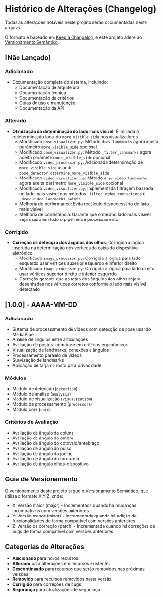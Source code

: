 # Histórico de Alterações (Changelog)

Todas as alterações notáveis neste projeto serão documentadas neste arquivo.

O formato é baseado em [Keep a Changelog](https://keepachangelog.com/pt-BR/1.0.0/),
e este projeto adere ao [Versionamento Semântico](https://semver.org/lang/pt-BR/).

## [Não Lançado]

### Adicionado
- Documentação completa do sistema, incluindo:
  - Documentação de arquitetura
  - Documentação técnica
  - Documentação de critérios
  - Guias de uso e manutenção
  - Documentação da API

### Alterado
- **Otimização da determinação do lado mais visível**: Eliminada a redeterminação local do `more_visible_side` nos visualizadores
  - Modificado `pose_visualizer.py`: Método `draw_landmarks` agora aceita parâmetro `more_visible_side` opcional
  - Modificado `pose_visualizer.py`: Método `_filter_landmarks` agora aceita parâmetro `more_visible_side` opcional
  - Modificado `video_processor.py`: Adicionada determinação de `more_visible_side` usando `pose_detector.determine_more_visible_side`
  - Modificado `video_visualizer.py`: Método `draw_video_landmarks` agora aceita parâmetro `more_visible_side` opcional
  - Modificado `video_visualizer.py`: Implementada filtragem baseada no lado mais visível nos métodos `_filter_video_connections` e `_draw_video_landmarks_points`
  - Melhoria de performance: Evita recálculo desnecessário do lado mais visível
  - Melhoria de consistência: Garante que o mesmo lado mais visível seja usado em todo o pipeline de processamento

### Corrigido
- **Correção da detecção dos ângulos dos olhos**: Corrigida a lógica invertida na determinação dos vértices da caixa do dispositivo eletrônico
  - Modificado `image_processor.py`: Corrigida a lógica para lado esquerdo usar vértices superior esquerdo e inferior direito
  - Modificado `image_processor.py`: Corrigida a lógica para lado direito usar vértices superior direito e inferior esquerdo
  - Correção garante que as retas dos ângulos dos olhos sejam desenhadas nos vértices corretos conforme o lado mais visível detectado

## [1.0.0] - AAAA-MM-DD

### Adicionado
- Sistema de processamento de vídeos com detecção de pose usando MediaPipe
- Análise de ângulos entre articulações
- Avaliação de postura com base em critérios ergonômicos
- Visualização de landmarks, conexões e ângulos
- Processamento paralelo de vídeos
- Suavização de landmarks
- Aplicação de tarja no rosto para privacidade

### Módulos
- Módulo de detecção (`detection`)
- Módulo de análise (`analysis`)
- Módulo de visualização (`visualization`)
- Módulo de processamento (`processors`)
- Módulo core (`core`)

### Critérios de Avaliação
- Avaliação de ângulo da coluna
- Avaliação de ângulo do ombro
- Avaliação de ângulo do cotovelo/antebraço
- Avaliação de ângulo do pulso
- Avaliação de ângulo do joelho
- Avaliação de ângulo do tornozelo
- Avaliação de ângulo olhos-dispositivo

## Guia de Versionamento

O versionamento deste projeto segue o [Versionamento Semântico](https://semver.org/lang/pt-BR/), que utiliza o formato X.Y.Z, onde:

- X: Versão maior (major) - Incrementada quando há mudanças incompatíveis com versões anteriores
- Y: Versão menor (minor) - Incrementada quando há adição de funcionalidades de forma compatível com versões anteriores
- Z: Versão de correção (patch) - Incrementada quando há correções de bugs de forma compatível com versões anteriores

## Categorias de Alterações

- **Adicionado** para novos recursos.
- **Alterado** para alterações em recursos existentes.
- **Descontinuado** para recursos que serão removidos nas próximas versões.
- **Removido** para recursos removidos nesta versão.
- **Corrigido** para correções de bugs.
- **Segurança** para atualizações de segurança.